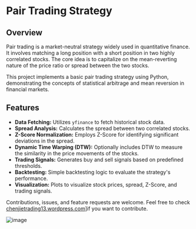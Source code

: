 # Pair Trading Strategy

## Overview

Pair trading is a market-neutral strategy widely used in quantitative finance. It involves matching a long position with a short position in two highly correlated stocks. The core idea is to capitalize on the mean-reverting nature of the price ratio or spread between the two stocks.

This project implements a basic pair trading strategy using Python, demonstrating the concepts of statistical arbitrage and mean reversion in financial markets.

## Features

- **Data Fetching:** Utilizes `yfinance` to fetch historical stock data.
- **Spread Analysis:** Calculates the spread between two correlated stocks.
- **Z-Score Normalization:** Employs Z-Score for identifying significant deviations in the spread.
- **Dynamic Time Warping (DTW):** Optionally includes DTW to measure the similarity in the price movements of the stocks.
- **Trading Signals:** Generates buy and sell signals based on predefined thresholds.
- **Backtesting:** Simple backtesting logic to evaluate the strategy's performance.
- **Visualization:** Plots to visualize stock prices, spread, Z-Score, and trading signals.

Contributions, issues, and feature requests are welcome. Feel free to check [chenjietrading13.wordpress.com](https://chenjietrading13.wordpress.com/)]if you want to contribute.


![image](https://github.com/chenenen13/Pair-trading/assets/122288399/6e42c54f-7dc0-4be5-a441-6ed0e1a1fa27)

